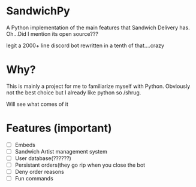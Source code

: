 # SandwichPy
A Python implementation of the main features that Sandwich Delivery has. Oh...Did I mention its open source???

legit a 2000+ line discord bot rewritten in a tenth of that....crazy

# Why?

This is mainly a project for me to familiarize myself with Python. Obviously not the best choice but I already like python so /shrug.

Will see what comes of it

# Features (important)

- [ ] Embeds
- [ ] Sandwich Artist management system
- [ ] User database(??????)
- [ ] Persistant orders(they go rip when you close the bot
- [ ] Deny order reasons
- [ ] Fun commands
